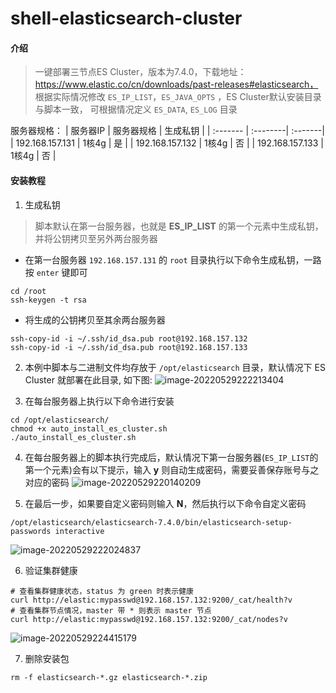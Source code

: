 # shell-elasticsearch-cluster

#### 介绍
> 一键部署三节点ES Cluster，版本为7.4.0，下载地址：https://www.elastic.co/cn/downloads/past-releases#elasticsearch， 根据实际情况修改 `ES_IP_LIST`，`ES_JAVA_OPTS` ，ES Cluster默认安装目录与脚本一致，
> 可根据情况定义 `ES_DATA`, `ES_LOG` 目录

服务器规格：
| 服务器IP | 服务器规格 | 生成私钥 |
| :------- | :--------| :-------|
| 192.168.157.131 | 1核4g | 是 |
| 192.168.157.132 | 1核4g | 否 |
| 192.168.157.133 | 1核4g | 否 |

#### 安装教程

1. 生成私钥
> 脚本默认在第一台服务器，也就是 **ES_IP_LIST** 的第一个元素中生成私钥，并将公钥拷贝至另外两台服务器
- 在第一台服务器 `192.168.157.131` 的 `root` 目录执行以下命令生成私钥，一路按 `enter` 键即可
```shell
cd /root
ssh-keygen -t rsa
```
- 将生成的公钥拷贝至其余两台服务器
```shell
ssh-copy-id -i ~/.ssh/id_dsa.pub root@192.168.157.132
ssh-copy-id -i ~/.ssh/id_dsa.pub root@192.168.157.133
```

2.  本例中脚本与二进制文件均存放于 `/opt/elasticsearch` 目录，默认情况下 ES Cluster 就部署在此目录, 如下图:
![image-20220529222213404](https://brianhsiung.oss-cn-hangzhou.aliyuncs.com/img/image-20220529222213404.png)

3.  在每台服务器上执行以下命令进行安装
```shell
cd /opt/elasticsearch/
chmod +x auto_install_es_cluster.sh
./auto_install_es_cluster.sh
```

4. 在每台服务器上的脚本执行完成后，默认情况下第一台服务器(`ES_IP_LIST`的第一个元素)会有以下提示，输入 **y** 则自动生成密码，需要妥善保存账号与之对应的密码
![image-20220529220140209](https://brianhsiung.oss-cn-hangzhou.aliyuncs.com/img/image-20220529220140209.png)

5. 在最后一步，如果要自定义密码则输入 **N**，然后执行以下命令自定义密码
```shell
/opt/elasticsearch/elasticsearch-7.4.0/bin/elasticsearch-setup-passwords interactive
```
![image-20220529222024837](https://brianhsiung.oss-cn-hangzhou.aliyuncs.com/img/image-20220529222024837.png)

6. 验证集群健康
```shell
# 查看集群健康状态，status 为 green 时表示健康
curl http://elastic:mypasswd@192.168.157.132:9200/_cat/health?v
# 查看集群节点情况，master 带 * 则表示 master 节点
curl http://elastic:mypasswd@192.168.157.132:9200/_cat/nodes?v
```
![image-20220529224415179](https://brianhsiung.oss-cn-hangzhou.aliyuncs.com/img/image-20220529224415179.png)

7. 删除安装包
```shell
rm -f elasticsearch-*.gz elasticsearch-*.zip
```